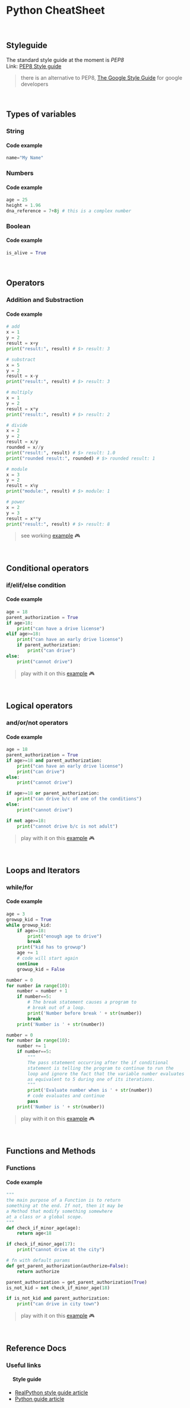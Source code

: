 # Python CheatSheet

<br>

## **Styleguide**
The standard style guide at the moment is *PEP8*  
Link: [PEP8 Style guide](https://www.python.org/dev/peps/pep-0008/)
> there is an alternative to PEP8, [The Google Style Guide](https://github.com/google/styleguide/blob/gh-pages/pyguide.md) for google developers

<br>

## **Types of variables**
### String
#### Code example
```python
name="My Name"
```

### Numbers
#### Code example
```python
age = 25
height = 1.96
dna_reference = 7+8j # this is a complex number
```

### Boolean
#### Code example
```python
is_alive = True
```

<br>

## **Operators**
### Addition and Substraction
#### Code example
```python
# add
x = 1
y = 2
result = x+y
print("result:", result) # $> result: 3

# substract
x = 5
y = 2
result = x-y
print("result:", result) # $> result: 3

# multiply
x = 1
y = 2
result = x*y
print("result:", result) # $> result: 2

# divide
x = 2
y = 2
result = x/y
rounded = x//y
print("result:", result) # $> result: 1.0
print("rounded result:", rounded) # $> rounded result: 1

# module
x = 3
y = 2
result = x%y
print("module:", result) # $> module: 1

# power
x = 2
y = 3
result = x**y
print("result:", result) # $> result: 8
```
> see working [example](https://repl.it/@andrescabana86/python-operators) :video_game:

<br>

## **Conditional operators**
### if/elif/else condition
#### Code example
```python
age = 18
parent_authorization = True
if age>18:
    print("can have a drive license")
elif age>=18:
    print("can have an early drive license")
    if parent_authorization:
        print("can drive")
else:
    print("cannot drive")
```
> play with it on this [example](https://repl.it/@andrescabana86/python-conditional-operators) :video_game:

<br>

## **Logical operators**
### and/or/not operators
#### Code example
```python
age = 18
parent_authorization = True
if age>=18 and parent_authorization:
    print("can have an early drive license")
    print("can drive")
else:
    print("cannot drive")

if age>=18 or parent_authorization:
    print("can drive b/c of one of the conditions")
else:
    print("cannot drive")

if not age>=18:
    print("cannot drive b/c is not adult")
```
> play with it on this [example](https://repl.it/@andrescabana86/python-logical-operators) :video_game:

<br>

## **Loops and Iterators**
### while/for
#### Code example
```python
age = 3
growup_kid = True
while growup_kid:
    if age>=18:
        print("enough age to drive")
        break
    print("kid has to growup")
    age += 1
    # code will start again
    continue
    growup_kid = False

number = 0
for number in range(10):
    number = number + 1
    if number==5:
        # The break statement causes a program to 
        # break out of a loop.
        print('Number before break ' + str(number))
        break
    print('Number is ' + str(number))

number = 0
for number in range(10):
    number += 1
    if number==5:
        """
        The pass statement occurring after the if conditional 
        statement is telling the program to continue to run the 
        loop and ignore the fact that the variable number evaluates 
        as equivalent to 5 during one of its iterations.
        """
        print('Evaluate number when is ' + str(number))
        # code evaluates and continue
        pass
    print('Number is ' + str(number))
```
> play with it on this [example](https://repl.it/@andrescabana86/python-loops-and-iterators) :video_game:

<br>

## **Functions and Methods**
### Functions
#### Code example
```python
"""
the main purpose of a Function is to return
something at the end. If not, then it may be
a Method that modify something somewhere
at a class or a global scope.
"""
def check_if_minor_age(age):
    return age<18

if check_if_minor_age(17):
    print("cannot drive at the city")

# fn with default params
def get_parent_authorization(authorize=False):
    return authorize

parent_authorization = get_parent_authorization(True)
is_not_kid = not check_if_minor_age(18)

if is_not_kid and parent_authorization:
    print("can drive in city town")
```
> play with it on this [example](https://repl.it/@andrescabana86/python-functions-and-methods) :video_game:

<br>

## **Reference Docs**
### Useful links
#### &ensp;&ensp; Style guide
* [RealPython style guide article](https://realpython.com/python-pep8/)
* [Python guide article](https://docs.python-guide.org/writing/style/)
